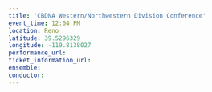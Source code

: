 ```yaml
---
title: 'CBDNA Western/Northwestern Division Conference'
event_time: 12:04 PM
location: Reno
latitude: 39.5296329
longitude: -119.8138027
performance_url: 
ticket_information_url: 
ensemble: 
conductor: 
---
```

